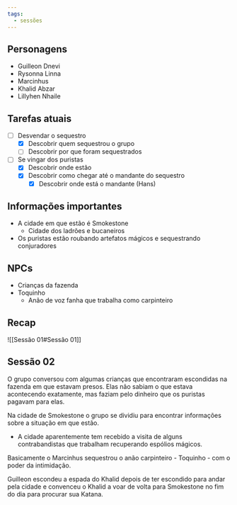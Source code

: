 ```yaml
---
tags:
  - sessões
---
```


## Personagens
- Guilleon Dnevi
- Rysonna Linna
- Marcinhus
- Khalid Abzar
- Lillyhen Nhaile

## Tarefas atuais

- [ ] Desvendar o sequestro
	- [x] Descobrir quem sequestrou o grupo
	- [ ] Descobrir por que foram sequestrados
- [ ] Se vingar dos puristas
	- [x] Descobrir onde estão
	- [x] Descobrir como chegar até o mandante do sequestro
		- [x] Descobrir onde está o mandante (Hans)
## Informações importantes
- A cidade em que estão é Smokestone
	- Cidade dos ladrões e bucaneiros
- Os puristas estão roubando artefatos mágicos e sequestrando conjuradores
## NPCs
- Crianças da fazenda
- Toquinho
	- Anão de voz fanha que trabalha como carpinteiro
## Recap
![[Sessão 01#Sessão 01]]
## Sessão 02
O grupo conversou com algumas crianças que encontraram escondidas na fazenda em que estavam presos. Elas não sabiam o que estava acontecendo exatamente, mas faziam pelo dinheiro que os puristas pagavam para elas.

Na cidade de Smokestone o grupo se dividiu para encontrar informações sobre a situação em que estão.
- A cidade aparentemente tem recebido a visita de alguns contrabandistas que trabalham recuperando espólios mágicos.

Basicamente o Marcinhus sequestrou o anão carpinteiro - Toquinho - com o poder da intimidação.

Guilleon escondeu a espada do Khalid depois de ter escondido para andar pela cidade e convenceu o Khalid a voar de volta para Smokestone no fim do dia para procurar sua Katana.